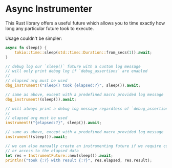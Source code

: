 # Async Instrumenter

This Rust library offers a useful future which allows you to time exactly how long any particular future took to execute.

Usage couldn't be simpler:

```rs
async fn sleep() {
    tokio::time::sleep(std::time::Duration::from_secs(1)).await;
}

// debug log our `sleep()` future with a custom log message
// will only print debug log if `debug_assertions` are enabled
//
// elapsed arg must be used
dbg_instrument!("sleep() took {elapsed:?}", sleep()).await;

// same as above, except with a predefined macro provided log message
dbg_instrument!(sleep()).await;

// will always print a debug log message regardless of `debug_assertions` status
//
// elapsed arg must be used
instrument!("{elapsed:?}", sleep()).await;

// same as above, except with a predefined macro provided log message
instrument!(sleep()).await;

// we can also manually create an instrumenting future if we require custom behavior
// or access to the elapsed data
let res = InstrumentFuture::new(sleep()).await;
println!("took {:?} with result {:?}", res.elapsed, res.result);
```
